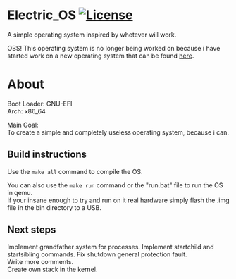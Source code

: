 # Electric_OS [![License](https://img.shields.io/badge/licence-MIT-green)](https://github.com/Kaj9296/Electric_OS/LICENCE) 
  
A simple operating system inspired by whetever will work.  

OBS! This operating system is no longer being worked on because i have started work on a new operating system that can be found [here](https://github.com/Kaj9296/PatchworkOS).

# About  
Boot Loader: GNU-EFI  
Arch: x86_64  
   
Main Goal:   
To create a simple and completely useless operating system, because i can.  
  
## Build instructions   

Use the ```make all``` command to compile the OS.  

You can also use the ```make run``` command or the "run.bat" file to run the OS in qemu.  
If your insane enough to try and run on it real hardware simply flash the .img file in the bin directory to a USB.

## Next steps 

Implement grandfather system for processes.
Implement startchild and startsibling commands.
Fix shutdown general protection fault.  
Write more comments.  
Create own stack in the kernel.  
